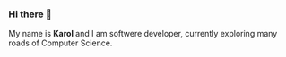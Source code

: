 ### Hi there 👋

My name is **Karol** and I am softwere developer, currently exploring many roads of Computer Science.
